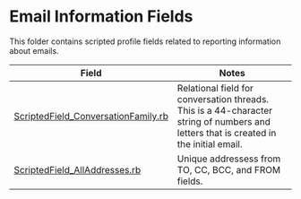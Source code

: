 Email Information Fields
============================

This folder contains scripted profile fields related to reporting information about emails.

| Field | Notes |
|-------|-------|
| [ScriptedField_ConversationFamily.rb](https://github.com/Nuix/Scripted-Metadata-Profile-Fields/blob/master/Ruby/Emails/ScriptedField_ConversationFamily.rb) | Relational field for conversation threads. This is a 44-character string of numbers and letters that is created in the initial email.|
| [ScriptedField_AllAddresses.rb](https://github.com/Nuix/Scripted-Metadata-Profile-Fields/blob/master/Ruby/Emails/ScriptedField_AllAddresses.rb) | Unique addressess from TO, CC, BCC, and FROM fields.|